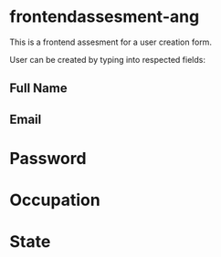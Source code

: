 # frontendassesment-ang


This is a frontend assesment for a user creation form.

User can be created by typing into respected fields:

## Full Name
## Email
# Password
# Occupation
# State
